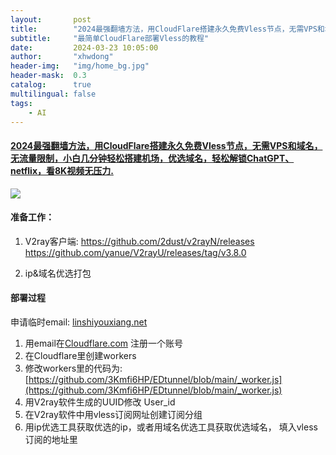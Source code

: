 ```yaml
---
layout:       post
title:        "2024最强翻墙方法，用CloudFlare搭建永久免费Vless节点，无需VPS和域名，无流量限制，小白几分钟轻松搭建机场，优选域名，轻松解锁ChatGPT、netflix，看8K视频无压力."
subtitle:     "最简单CloudFlare部署Vless的教程"
date:         2024-03-23 10:05:00
author:       "xhwdong"
header-img:   "img/home_bg.jpg"
header-mask:  0.3
catalog:      true
multilingual: false
tags:
    - AI
--- 
```


#### [2024最强翻墙方法，用CloudFlare搭建永久免费Vless节点，无需VPS和域名，无流量限制，小白几分钟轻松搭建机场，优选域名，轻松解锁ChatGPT、netflix，看8K视频无压力.](https://youtu.be/tWhbZWtn7kQ)

![](https://hwdong-net.github.io/yt_imgs/CloudFlare_Vless.jpg)




#### 准备工作：

1. V2ray客户端:
https://github.com/2dust/v2rayN/releases
https://github.com/yanue/V2rayU/releases/tag/v3.8.0

2. ip&域名优选打包

#### 部署过程

申请临时email: [linshiyouxiang.net](linshiyouxiang.net)

1.  用email在[Cloudflare.com](Cloudflare.com) 注册一个账号
2.  在Cloudflare里创建workers
3.  修改workers里的代码为:[https://github.com/3Kmfi6HP/EDtunnel/blob/main/_worker.js](https://github.com/3Kmfi6HP/EDtunnel/blob/main/_worker.js)
4.  用V2ray软件生成的UUID修改 User_id
5.  在V2ray软件中用vless订阅网址创建订阅分组
6.  用ip优选工具获取优选的ip，或者用域名优选工具获取优选域名，  填入vless订阅的地址里




